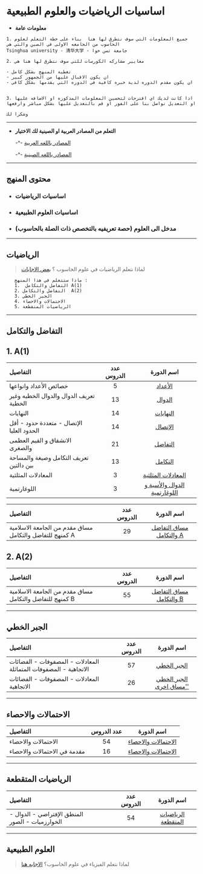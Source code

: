 # اساسيات الرياضيات والعلوم الطبيعية

- **معلومات عامة**

```
1. جميع المعلومات التي سوف نتطرق لها هنا  بناء على خطة التعلم لعلوم الحاسوب من الجامعه الاولى في الصين والتي هي
Tsinghua university - 清华大学 - جامعة تسن خوا

2. معايير مشاركه الكورسات للتي سوف نتطرق لها هنا هي

- تغطية المنهج بشكل كامل
- ان يكون الاقبال عليها من الجمهور كبير
- ان يكون مقدم الدوره لدية خبره كافية في الدوره التي يقدمها بشكل كافي


3. اذا كانت لديك اي اقترحات لتحسين المعلومات المذكوره او الاضافه عليها او التعديل تواصل بنا على الفور او قم بالتعديل عليها بشكل مباشر وارفعها

وشكرا لك
```

---

- **التعلم من المصادر العربية او الصينية لك الاختيار**

  -^- [المصادر باللغه العربية](https://github.com)

  -^- [المصادر باللغه الصينية](https://github.com)

---

## محتوى المنهج

- ### اساسيات الرياضيات
- ### اساسيات العلوم الطبيعية
- ### مدخل الى العلوم (حصة تعريفيه بالتخصص ذات الصلة بالحاسوب)

---

## الرياضيات

> لماذا نتعلم الرياضيات في علوم الحاسوب ؟ [بعض الاجابات](https://ar.quora.com/%D9%84%D9%85%D8%A7%D8%B0%D8%A7-%D8%B7%D9%84%D8%A7%D8%A8-%D8%B9%D9%84%D9%88%D9%85-%D8%A7%D9%84%D8%AD%D8%A7%D8%B3%D8%A8-%D9%8A%D8%AF%D8%B1%D8%B3%D9%88%D9%86-%D8%A7%D9%84%D8%B1%D9%8A%D8%A7%D8%B6%D9%8A%D8%A7%D8%AA)

```
   ماذا ستتعلم في هذا المنهج :
   1.  التفاضل والتكامل A(1)
   2. التفاضل والتكامل  A(2)
   3. الجبر الخطي
   4. الاحتمالات والاحصاء
   5. الرياضيات المتقطعة
```

---

## التفاضل والتكامل

## 1. A(1)

| التفاصيل                                  | عدد الدروس |                                              اسم الدورة                                              |
| :---------------------------------------- | :--------: | :--------------------------------------------------------------------------------------------------: |
| خصائص الأعداد وانواعها                    |     5      |           [الأعداد](https://youtube.com/playlist?list=PL8pYI62gCNsUIR42KUAH7QoUWyYgdCk1J)            |
| تعريف الدوال والدوال الخطيه وغير الخطية   |     13     |            [الدوال](https://youtube.com/playlist?list=PL8pYI62gCNsVpDO6OZZgix7N4A7i2sH8_)            |
| النهايات                                  |     14     |           [النهايات](https://youtube.com/playlist?list=PL8pYI62gCNsXVvv1jWd-t3O8_l45Vj65x)           |
| الإتصال - متعددة حدود - أقل الحدود العليا |     14     |           [الإتصال](https://youtube.com/playlist?list=PL8pYI62gCNsVzaLoGkHrmM8g-qjtEDv_4)            |
| الانشقاق و القيم العظمى والصغرى           |     21     |           [التفاضل](https://youtube.com/playlist?list=PL8pYI62gCNsUJvxHc6uzWINUfvdoWSWia)            |
| تعريف التكامل وصيغة والمساحة بين دالتين   |     13     |           [التكامل](https://youtube.com/playlist?list=PL8pYI62gCNsW2tmaDJHuqC_U7muWUCdEf)            |
| المعادلات المثلثية                        |     3      |      [المعادلات المثلثية](https://youtube.com/playlist?list=PL8pYI62gCNsWUhiXetyAEFeJNW4ChNCfH)      |
| اللوغارتمية                               |     3      | [الدوال والأسية و اللوغارتمية](https://youtube.com/playlist?list=PL8pYI62gCNsX_vrnlEOR_9fki_gRBTAGd) |

| التفاصيل                                                | عدد الدروس |                                           اسم الدورة                                            |
| :------------------------------------------------------ | :--------: | :---------------------------------------------------------------------------------------------: |
| مساق مقدم من الجامعة الاسلامية كمنهج للتفاضل والتكامل A |     29     | [مساق التفاضل والتكامل A](https://youtube.com/playlist?list=PL9fwy3NUQKwY6bGFmuJGxU8kL7vx3U133) |

## 2. A(2)

| التفاصيل                                                | عدد الدروس |                                           اسم الدورة                                            |
| :------------------------------------------------------ | :--------: | :---------------------------------------------------------------------------------------------: |
| مساق مقدم من الجامعة الاسلامية كمنهج للتفاضل والتكامل B |     55     | [مساق التفاضل والتكامل B](https://youtube.com/playlist?list=PL9fwy3NUQKwasVXkhUjp6LPUI_sOpX-0N) |

---

## الجبر الخطي

| التفاصيل                                                         | عدد الدروس |                                            اسم الدورة                                            |
| :--------------------------------------------------------------- | :--------: | :----------------------------------------------------------------------------------------------: |
| المعادلات - المصفوفات - الفضائات الاتجاهية - المصفوفات المتماثلة |     57     |       [ الجبر الخطي](https://youtube.com/playlist?list=PL9fwy3NUQKwYaToDpbPxaOdkUX3PS_VKf)       |
| المعادلات - المصفوفات - الفضائات الاتجاهية                       |     26     | [ الجبر الخطي 'مساق اخرى'](https://youtube.com/playlist?list=PLvuToPs04FnD1lFBolGr4ROQaxQ_zyC1c) |

---

## الاحتمالات والاحصاء

| التفاصيل                     | عدد الدروس |                                          اسم الدورة                                           |
| :--------------------------- | :--------: | :-------------------------------------------------------------------------------------------: |
| الاحتمالات والاحصاء          |     54     | [ الاحتمالات والاحصاء ](https://youtube.com/playlist?list=PL94bVIjsDWjrde3Cg1FYBRab-MTyr1zHl) |
| مقدمة في الاحتمالات والاحصاء |     16     | [ الاحتمالات والاحصاء ](https://youtube.com/playlist?list=PLxIvc-MGOs6gW9SgkmoxE5w9vQkID1_r-) |

---

## الرياضيات المتقطعة

| التفاصيل                                        | عدد الدروس |                                          اسم الدورة                                          |
| :---------------------------------------------- | :--------: | :------------------------------------------------------------------------------------------: |
| المنطق الإفتراضي - الدوال - الخوارزميات - الصور |     54     | [ الرياضيات المتقطعة ](https://youtube.com/playlist?list=PL94bVIjsDWjrde3Cg1FYBRab-MTyr1zHl) |

---

## العلوم الطبيعية

> لماذا نتعلم الفيزياء في علوم الحاسوب؟ [الاجابه هنا](https://www.quora.com/What-is-the-importance-of-Physics-in-Computer-Science)
